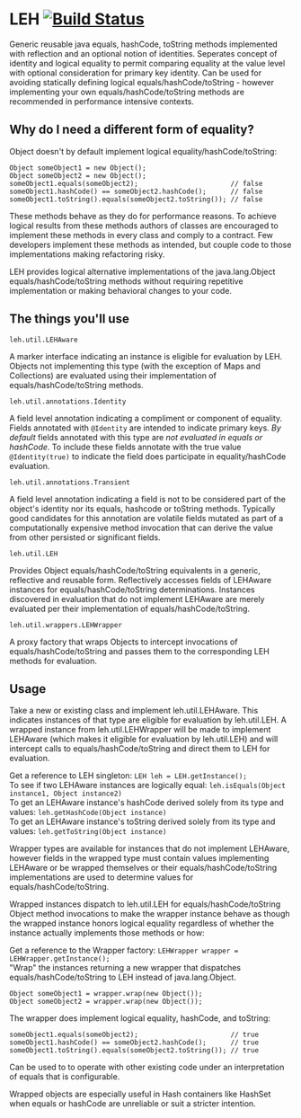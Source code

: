 LEH  [![Build Status](https://travis-ci.org/matyb/leh.png?branch=master)](https://travis-ci.org/matyb/leh)
===

Generic reusable java equals, hashCode, toString methods implemented with reflection and an optional notion of identities. Seperates concept of identity and logical equality to permit comparing equality at the value level with optional consideration for primary key identity. Can be used for avoiding statically defining logical equals/hashCode/toString - however implementing your own equals/hashCode/toString methods are recommended in performance intensive contexts. 

Why do I need a different form of equality?
-------------------------------------------

Object doesn't by default implement logical equality/hashCode/toString:  
```
Object someObject1 = new Object();
Object someObject2 = new Object();
someObject1.equals(someObject2);                       // false
someObject1.hashCode() == someObject2.hashCode();      // false
someObject1.toString().equals(someObject2.toString()); // false
```
These methods behave as they do for performance reasons. To achieve logical results from these methods authors of classes are encouraged to implement these methods in every class and comply to a contract. Few developers implement these methods as intended, but couple code to those implementations making refactoring risky.

LEH provides logical alternative implementations of the java.lang.Object equals/hashCode/toString methods without requiring repetitive implementation or making behavioral changes to your code. 

The things you'll use
---------------------
```
leh.util.LEHAware
```  
A marker interface indicating an instance is eligible for evaluation by LEH. Objects not implementing this type (with the exception of Maps and Collections) are evaluated using their implementation of equals/hashCode/toString methods.
```
leh.util.annotations.Identity
```  
A field level annotation indicating a compliment or component of equality. Fields annotated with ```@Identity``` are intended to indicate primary keys. _By default_ fields annotated with this type are _not evaluated in equals or hashCode_. To include these fields annotate with the true value ```@Identity(true)``` to indicate the field does participate in equality/hashCode evaluation.
```
leh.util.annotations.Transient
```  
A field level annotation indicating a field is not to be considered part of the object's identity nor its equals, hashcode or toString methods. Typically good candidates for this annotation are volatile fields mutated as part of a computationally expensive method invocation that can derive the value from other persisted or significant fields.
```
leh.util.LEH
```  
Provides Object equals/hashCode/toString equivalents in a generic, reflective and reusable form. Reflectively accesses fields of LEHAware instances for equals/hashCode/toString determinations. Instances discovered in evaluation that do not implement LEHAware are merely evaluated per their implementation of equals/hashCode/toString.
```
leh.util.wrappers.LEHWrapper
```  
A proxy factory that wraps Objects to intercept invocations of equals/hashCode/toString and passes them to the corresponding LEH methods for evaluation.

Usage
-----

Take a new or existing class and implement leh.util.LEHAware. This indicates instances of that type are eligible for evaluation by leh.util.LEH. A wrapped instance from leh.util.LEHWrapper will be made to implement LEHAware (which makes it eligible for evaluation by leh.util.LEH) and will intercept calls to equals/hashCode/toString and direct them to LEH for evaluation.

Get a reference to LEH singleton:
```LEH leh = LEH.getInstance();```  
To see if two LEHAware instances are logically equal: ```leh.isEquals(Object instance1, Object instance2)```  
To get an LEHAware instance's hashCode derived solely from its type and values: ```leh.getHashCode(Object instance)```  
To get an LEHAware instance's toString derived solely from its type and values: ```leh.getToString(Object instance)```  

Wrapper types are available for instances that do not implement LEHAware, however fields in the wrapped type must contain values implementing LEHAware or be wrapped themselves or their equals/hashCode/toString implementations are used to determine values for equals/hashCode/toString. 

Wrapped instances dispatch to leh.util.LEH for equals/hashCode/toString Object method invocations to make the wrapper instance behave as though the wrapped instance honors logical equality regardless of whether the instance actually implements those methods or how:  

Get a reference to the Wrapper factory:
```LEHWrapper wrapper = LEHWrapper.getInstance();```  
"Wrap" the instances returning a new wrapper that dispatches equals/hashCode/toString to LEH instead of java.lang.Object.
```
Object someObject1 = wrapper.wrap(new Object());
Object someObject2 = wrapper.wrap(new Object());
```
The wrapper does implement logical equality, hashCode, and toString:
```
someObject1.equals(someObject2);                       // true
someObject1.hashCode() == someObject2.hashCode();      // true
someObject1.toString().equals(someObject2.toString()); // true
```
Can be used to to operate with other existing code under an interpretation of equals that is configurable.  

Wrapped objects are especially useful in Hash containers like HashSet when equals or hashCode are unreliable or suit a stricter intention.

